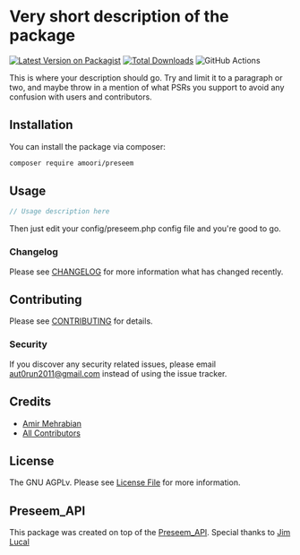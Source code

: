 # Very short description of the package
[![Latest Version on Packagist](https://img.shields.io/packagist/v/AmirMehrabi/preseem.svg?style=flat-square)](https://packagist.org/packages/AmirMehrabi/preseem)
[![Total Downloads](https://img.shields.io/packagist/dt/AmirMehrabi/preseem.svg?style=flat-square)](https://packagist.org/packages/AmirMehrabi/preseem)
![GitHub Actions](https://github.com/AmirMehrabi/preseem/actions/workflows/main.yml/badge.svg)

This is where your description should go. Try and limit it to a paragraph or two, and maybe throw in a mention of what PSRs you support to avoid any confusion with users and contributors.

## Installation
You can install the package via composer:

```bash
composer require amoori/preseem
```

## Usage

```php artisan vendor:publish
// Usage description here
```
Then just edit your config/preseem.php config file and you're good to go.



### Changelog
Please see [CHANGELOG](CHANGELOG.md) for more information what has changed recently.

## Contributing
Please see [CONTRIBUTING](CONTRIBUTING.md) for details.

### Security
If you discover any security related issues, please email aut0run2011@gmail.com instead of using the issue tracker.

## Credits
-   [Amir Mehrabian](https://github.com/AmirMehrabi)
-   [All Contributors](../../contributors)

## License
The GNU AGPLv. Please see [License File](LICENSE.md) for more information.

## Preseem_API
This package was created on top of the [Preseem_API](https://github.com/jimlucas/Preseem_API/tree/master). Special thanks to [Jim Lucal](https://github.com/jimlucas)

